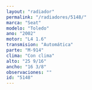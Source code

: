 ```yaml
---
layout: "radiador"
permalink: "/radiadores/5148/"
marca: "Seat"
modelo: "Toledo"
ano: "2002"
motor: "L4 1.6"
transmision: "Automática"
parte: "M-914"
clima: "Con clima"
alto: "25 9/16"
ancho: "16 3/8"
observaciones: ""
id: "5148"
---
```


